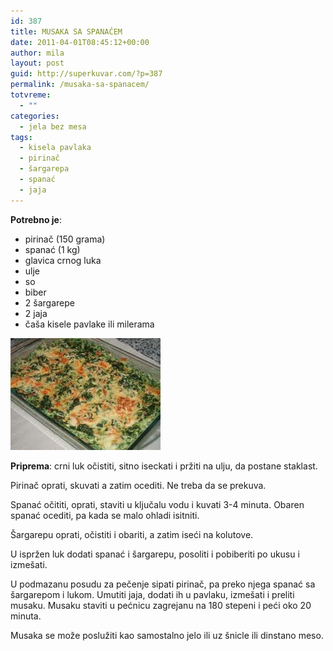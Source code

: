 ```yaml
---
id: 387
title: MUSAKA SA SPANAĆEM
date: 2011-04-01T08:45:12+00:00
author: mila
layout: post
guid: http://superkuvar.com/?p=387
permalink: /musaka-sa-spanacem/
totvreme:
  - ""
categories:
  - jela bez mesa
tags:
  - kisela pavlaka
  - pirinač
  - šargarepa
  - spanać
  - jaja
---
```

**Potrebno je**:

  * pirinač (150 grama)
  * spanać (1 kg)
  * glavica crnog luka
  * ulje
  * so
  * biber
  * 2 šargarepe
  * 2 jaja
  * čaša kisele pavlake ili milerama

<img class="alignnone size-full wp-image-677" title="musakasaspanacem" src="/wp-content/uploads/2011/04/musakasaspanacem.jpg" alt="" width="240" height="179" /> 

**Priprema**: crni luk očistiti, sitno iseckati i pržiti na ulju, da postane staklast.

Pirinač oprati, skuvati a zatim ocediti. Ne treba da se prekuva.

Spanać očititi, oprati, staviti u ključalu vodu i kuvati 3-4 minuta. Obaren spanać ocediti, pa kada se malo ohladi isitniti.

Šargarepu oprati, očistiti i obariti, a zatim iseći na kolutove.

U ispržen luk dodati spanać i šargarepu, posoliti i pobiberiti po ukusu i izmešati.

U podmazanu posudu za pečenje sipati pirinač, pa preko njega spanać sa šargarepom i lukom. Umutiti jaja, dodati ih u pavlaku, izmešati i preliti musaku. Musaku staviti u pećnicu zagrejanu na 180 stepeni i peći oko 20 minuta.

Musaka se može poslužiti kao samostalno jelo ili uz šnicle ili dinstano meso.

&nbsp;